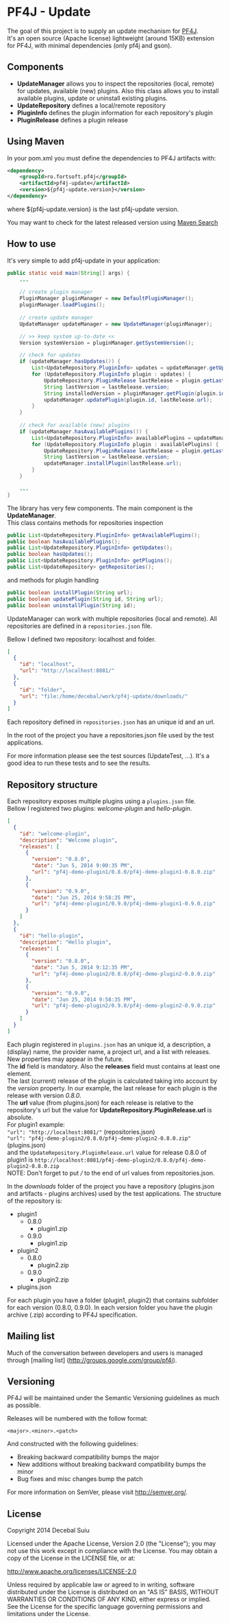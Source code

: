 PF4J - Update
=====================
The goal of this project is to supply an update mechanism for [PF4J](https://github.com/decebals/pf4j).  
It's an open source (Apache license) lightweight (around 15KB) extension for PF4J, with minimal dependencies (only pf4j and gson).

Components
-------------------
- **UpdateManager** allows you to inspect the repositories (local, remote) for updates, available (new) plugins. Also this class allows you to install available plugins, update or uninstall existing plugins.
- **UpdateRepository** defines a local/remote repository
- **PluginInfo** defines the plugin information for each repository's plugin
- **PluginRelease** defines a plugin release

Using Maven
-------------------
In your pom.xml you must define the dependencies to PF4J artifacts with:

```xml
<dependency>
    <groupId>ro.fortsoft.pf4j</groupId>
    <artifactId>pf4j-update</artifactId>
    <version>${pf4j-update.version}</version>
</dependency>    
```

where ${pf4j-update.version} is the last pf4j-update version.

You may want to check for the latest released version using [Maven Search](http://search.maven.org/#search%7Cga%7C1%7Cpf4j-update)

How to use
-------------------
It's very simple to add pf4j-update in your application:

```java
public static void main(String[] args) {
    ...
    
    // create plugin manager
    PluginManager pluginManager = new DefaultPluginManager();
    pluginManager.loadPlugins();
    
    // create update manager
    UpdateManager updateManager = new UpdateManager(pluginManager);

    // >> keep system up-to-date <<
    Version systemVersion = pluginManager.getSystemVersion();

    // check for updates
    if (updateManager.hasUpdates()) {
        List<UpdateRepository.PluginInfo> updates = updateManager.getUpdates();
        for (UpdateRepository.PluginInfo plugin : updates) {
            UpdateRepository.PluginRelease lastRelease = plugin.getLastRelease(systemVersion);
            String lastVersion = lastRelease.version;
            String installedVersion = pluginManager.getPlugin(plugin.id).getDescriptor().getVersion().toString();
            updateManager.updatePlugin(plugin.id, lastRelease.url);
        }
    }
    
    // check for available (new) plugins
    if (updateManager.hasAvailablePlugins()) {
        List<UpdateRepository.PluginInfo> availablePlugins = updateManager.getAvailablePlugins();
        for (UpdateRepository.PluginInfo plugin : availablePlugins) {
            UpdateRepository.PluginRelease lastRelease = plugin.getLastRelease(systemVersion);
            String lastVersion = lastRelease.version;
            updateManager.installPlugin(lastRelease.url);
        }
    }

    ...
}
```    

The library has very few components. The main component is the **UpdateManager**.  
This class contains methods for repositories inspection
```java
public List<UpdateRepository.PluginInfo> getAvailablePlugins();
public boolean hasAvailablePlugins();
public List<UpdateRepository.PluginInfo> getUpdates();
public boolean hasUpdates();
public List<UpdateRepository.PluginInfo> getPlugins();
public List<UpdateRepository> getRepositories();
```
and methods for plugin handling
```java
public boolean installPlugin(String url);
public boolean updatePlugin(String id, String url);
public boolean uninstallPlugin(String id);
```

UpdateManager can work with multiple repositories (local and remote). All repositories are defined in a `repositories.json` file.

Bellow I defined two repository: localhost and folder.
```json
[
  {
    "id": "localhost",
    "url": "http://localhost:8081/"
  },
  {
    "id": "folder",
    "url": "file:/home/decebal/work/pf4j-update/downloads/"
  }  
]
```

Each repository defined in `repositories.json` has an unique id and an url.  

In the root of the project you have a repositories.json file used by the test applications.  

For more information please see the test sources (UpdateTest, ...). It's a good idea to run these tests and to see the results.

Repository structure
-------------------
Each repository exposes multiple plugins using a `plugins.json` file.  
Bellow I registered two plugins: _welcome-plugin_ and _hello-plugin_.
```json
[
  {
    "id": "welcome-plugin",
    "description": "Welcome plugin",
    "releases": [
      {
        "version": "0.8.0",
        "date": "Jun 5, 2014 9:00:35 PM",
        "url": "pf4j-demo-plugin1/0.8.0/pf4j-demo-plugin1-0.8.0.zip"
      },    
      {
        "version": "0.9.0",
        "date": "Jun 25, 2014 9:58:35 PM",
        "url": "pf4j-demo-plugin1/0.9.0/pf4j-demo-plugin1-0.9.0.zip"
      }
    ]
  },
  {
    "id": "hello-plugin",
    "description": "Hello plugin",
    "releases": [
      {
        "version": "0.8.0",
        "date": "Jun 5, 2014 9:12:35 PM",
        "url": "pf4j-demo-plugin2/0.8.0/pf4j-demo-plugin2-0.8.0.zip"
      },
      {
        "version": "0.9.0",
        "date": "Jun 25, 2014 9:58:35 PM",
        "url": "pf4j-demo-plugin2/0.9.0/pf4j-demo-plugin2-0.9.0.zip"
      }
    ]
  }
]
```

Each plugin registered in `plugins.json` has an unique id, a description, a (display) name, the provider name,
a project url, and a list with releases. New properties may appear in the future.  
The **id** field is mandatory. Also the **releases** field must contains at least one element.  
The last (current) release of the plugin is calculated taking into account by the _version_ property. In our example,
the last release for each plugin is the release with version _0.8.0_.  
The **url** value (from plugins.json) for each release is relative to the repository's url but the value for **UpdateRepository.PluginRelease.url** is absolute.   
For plugin1 example:  
`"url": "http://localhost:8081/"` (repositories.json)  
`"url": "pf4j-demo-plugin2/0.8.0/pf4j-demo-plugin2-0.8.0.zip"` (plugins.json)  
and the `UpdateRepository.PluginRelease.url` value for release 0.8.0 of plugin1 is   `http://localhost:8081/pf4j-demo-plugin2/0.8.0/pf4j-demo-plugin2-0.8.0.zip`  
NOTE: Don't forget to put */* to the end of url values from repositories.json.  

In the _downloads_ folder of the project you have a repository (plugins.json and artifacts - plugins archives) used by the test applications.
The structure of the repository is:
- plugin1  
    - 0.8.0  
        - plugin1.zip  
    - 0.9.0  
        - plugin1.zip  
- plugin2  
    - 0.8.0  
        - plugin2.zip  
    - 0.9.0        
        - plugin2.zip  
- plugins.json   

For each plugin you have a folder (plugin1, plugin2) that contains subfolder for each version (0.8.0, 0.9.0). 
In each version folder you have the plugin archive (.zip) according to PF4J specification.  

Mailing list
--------------
Much of the conversation between developers and users is managed through [mailing list] (http://groups.google.com/group/pf4j).

Versioning
------------
PF4J will be maintained under the Semantic Versioning guidelines as much as possible.

Releases will be numbered with the follow format:

`<major>.<minor>.<patch>`

And constructed with the following guidelines:

* Breaking backward compatibility bumps the major
* New additions without breaking backward compatibility bumps the minor
* Bug fixes and misc changes bump the patch

For more information on SemVer, please visit http://semver.org/.

License
--------------
Copyright 2014 Decebal Suiu

Licensed under the Apache License, Version 2.0 (the "License"); you may not use this work except in compliance with
the License. You may obtain a copy of the License in the LICENSE file, or at:

http://www.apache.org/licenses/LICENSE-2.0

Unless required by applicable law or agreed to in writing, software distributed under the License is distributed on
an "AS IS" BASIS, WITHOUT WARRANTIES OR CONDITIONS OF ANY KIND, either express or implied. See the License for the
specific language governing permissions and limitations under the License.
